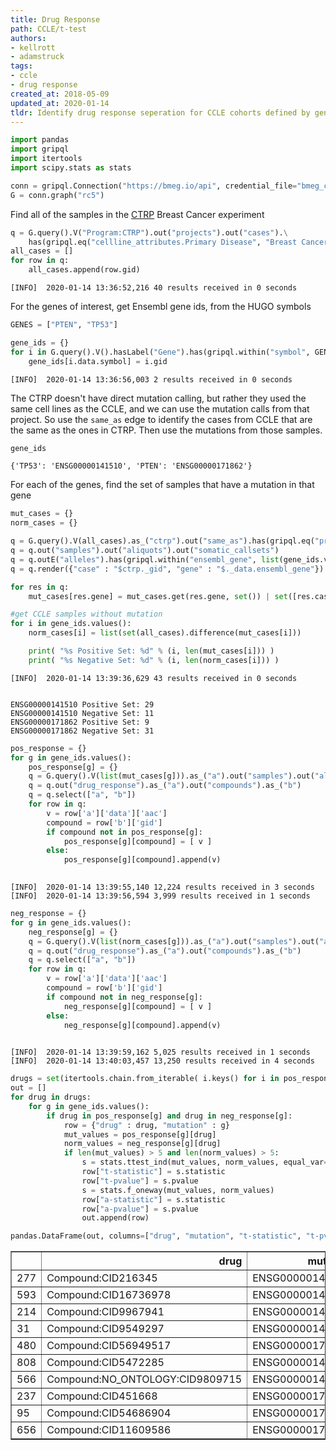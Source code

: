 ```yaml
---
title: Drug Response
path: CCLE/t-test
authors:
- kellrott
- adamstruck
tags:
- ccle
- drug response
created_at: 2018-05-09
updated_at: 2020-01-14
tldr: Identify drug response seperation for CCLE cohorts defined by gene mutation
---
```


```python
import pandas
import gripql
import itertools
import scipy.stats as stats

conn = gripql.Connection("https://bmeg.io/api", credential_file="bmeg_credentials.json")
G = conn.graph("rc5")
```

Find all of the samples in the [CTRP](https://portals.broadinstitute.org/ctrp/) Breast Cancer experiment


```python
q = G.query().V("Program:CTRP").out("projects").out("cases").\
    has(gripql.eq("cellline_attributes.Primary Disease", "Breast Cancer")).distinct()
all_cases = []
for row in q:
    all_cases.append(row.gid)
```

    [INFO]	2020-01-14 13:36:52,216	40 results received in 0 seconds


For the genes of interest, get Ensembl gene ids, from the HUGO symbols


```python
GENES = ["PTEN", "TP53"]
```


```python
gene_ids = {}
for i in G.query().V().hasLabel("Gene").has(gripql.within("symbol", GENES)):
    gene_ids[i.data.symbol] = i.gid
```

    [INFO]	2020-01-14 13:36:56,003	2 results received in 0 seconds


The CTRP doesn't have direct mutation calling, but rather they used the same cell lines as the CCLE, and we can use the mutation calls from that project. So use the `same_as` edge to identify the cases from CCLE that are the same as the ones in CTRP. Then use the mutations from those samples.


```python
gene_ids
```




    {'TP53': 'ENSG00000141510', 'PTEN': 'ENSG00000171862'}



For each of the genes, find the set of samples that have a mutation in that gene


```python
mut_cases = {}
norm_cases = {}

q = G.query().V(all_cases).as_("ctrp").out("same_as").has(gripql.eq("project_id", "Project:CCLE"))
q = q.out("samples").out("aliquots").out("somatic_callsets")
q = q.outE("alleles").has(gripql.within("ensembl_gene", list(gene_ids.values())))
q = q.render({"case" : "$ctrp._gid", "gene" : "$._data.ensembl_gene"})

for res in q:
    mut_cases[res.gene] = mut_cases.get(res.gene, set()) | set([res.case])

#get CCLE samples without mutation
for i in gene_ids.values():
    norm_cases[i] = list(set(all_cases).difference(mut_cases[i]))

    print( "%s Positive Set: %d" % (i, len(mut_cases[i])) )
    print( "%s Negative Set: %d" % (i, len(norm_cases[i])) )

```

    [INFO]	2020-01-14 13:39:36,629	43 results received in 0 seconds


    ENSG00000141510 Positive Set: 29
    ENSG00000141510 Negative Set: 11
    ENSG00000171862 Positive Set: 9
    ENSG00000171862 Negative Set: 31



```python
pos_response = {}
for g in gene_ids.values():
    pos_response[g] = {}
    q = G.query().V(list(mut_cases[g])).as_("a").out("samples").out("aliquots")
    q = q.out("drug_response").as_("a").out("compounds").as_("b")
    q = q.select(["a", "b"])    
    for row in q:
        v = row['a']['data']['aac']
        compound = row['b']['gid']
        if compound not in pos_response[g]:
            pos_response[g][compound] = [ v ]
        else:
            pos_response[g][compound].append(v)
   
```

    [INFO]	2020-01-14 13:39:55,140	12,224 results received in 3 seconds
    [INFO]	2020-01-14 13:39:56,594	3,999 results received in 1 seconds



```python
neg_response = {}
for g in gene_ids.values():
    neg_response[g] = {}
    q = G.query().V(list(norm_cases[g])).as_("a").out("samples").out("aliquots")
    q = q.out("drug_response").as_("a").out("compounds").as_("b")
    q = q.select(["a", "b"])    
    for row in q:
        v = row['a']['data']['aac']
        compound = row['b']['gid']
        if compound not in neg_response[g]:
            neg_response[g][compound] = [ v ]
        else:
            neg_response[g][compound].append(v)
   
```

    [INFO]	2020-01-14 13:39:59,162	5,025 results received in 1 seconds
    [INFO]	2020-01-14 13:40:03,457	13,250 results received in 4 seconds



```python
drugs = set(itertools.chain.from_iterable( i.keys() for i in pos_response.values() ))
out = []
for drug in drugs:
    for g in gene_ids.values():
        if drug in pos_response[g] and drug in neg_response[g]:
            row = {"drug" : drug, "mutation" : g}
            mut_values = pos_response[g][drug]
            norm_values = neg_response[g][drug]
            if len(mut_values) > 5 and len(norm_values) > 5:
                s = stats.ttest_ind(mut_values, norm_values, equal_var=False)
                row["t-statistic"] = s.statistic
                row["t-pvalue"] = s.pvalue
                s = stats.f_oneway(mut_values, norm_values)
                row["a-statistic"] = s.statistic
                row["a-pvalue"] = s.pvalue
                out.append(row)
```


```python
pandas.DataFrame(out, columns=["drug", "mutation", "t-statistic", "t-pvalue", "a-statistic", "a-pvalue"]).sort_values("a-pvalue").head(10)
```




<div>
<style scoped>
    .dataframe tbody tr th:only-of-type {
        vertical-align: middle;
    }

    .dataframe tbody tr th {
        vertical-align: top;
    }

    .dataframe thead th {
        text-align: right;
    }
</style>
<table border="1" class="dataframe">
  <thead>
    <tr style="text-align: right;">
      <th></th>
      <th>drug</th>
      <th>mutation</th>
      <th>t-statistic</th>
      <th>t-pvalue</th>
      <th>a-statistic</th>
      <th>a-pvalue</th>
    </tr>
  </thead>
  <tbody>
    <tr>
      <td>277</td>
      <td>Compound:CID216345</td>
      <td>ENSG00000141510</td>
      <td>-4.425335</td>
      <td>0.000366</td>
      <td>23.811104</td>
      <td>0.000019</td>
    </tr>
    <tr>
      <td>593</td>
      <td>Compound:CID16736978</td>
      <td>ENSG00000141510</td>
      <td>-3.177435</td>
      <td>0.006779</td>
      <td>12.249536</td>
      <td>0.001356</td>
    </tr>
    <tr>
      <td>214</td>
      <td>Compound:CID9967941</td>
      <td>ENSG00000141510</td>
      <td>-3.114875</td>
      <td>0.006419</td>
      <td>11.046079</td>
      <td>0.002136</td>
    </tr>
    <tr>
      <td>31</td>
      <td>Compound:CID9549297</td>
      <td>ENSG00000141510</td>
      <td>-2.573574</td>
      <td>0.021992</td>
      <td>10.077463</td>
      <td>0.003071</td>
    </tr>
    <tr>
      <td>480</td>
      <td>Compound:CID56949517</td>
      <td>ENSG00000171862</td>
      <td>2.235155</td>
      <td>0.069114</td>
      <td>10.480699</td>
      <td>0.003638</td>
    </tr>
    <tr>
      <td>808</td>
      <td>Compound:CID5472285</td>
      <td>ENSG00000141510</td>
      <td>-2.711139</td>
      <td>0.015176</td>
      <td>9.369077</td>
      <td>0.004037</td>
    </tr>
    <tr>
      <td>566</td>
      <td>Compound:NO_ONTOLOGY:CID9809715</td>
      <td>ENSG00000141510</td>
      <td>-2.492241</td>
      <td>0.026354</td>
      <td>8.810857</td>
      <td>0.005631</td>
    </tr>
    <tr>
      <td>237</td>
      <td>Compound:CID451668</td>
      <td>ENSG00000171862</td>
      <td>2.030714</td>
      <td>0.051533</td>
      <td>7.157550</td>
      <td>0.008627</td>
    </tr>
    <tr>
      <td>95</td>
      <td>Compound:CID54686904</td>
      <td>ENSG00000171862</td>
      <td>2.241852</td>
      <td>0.067998</td>
      <td>8.668157</td>
      <td>0.009525</td>
    </tr>
    <tr>
      <td>656</td>
      <td>Compound:CID11609586</td>
      <td>ENSG00000171862</td>
      <td>1.948182</td>
      <td>0.066221</td>
      <td>6.818910</td>
      <td>0.011089</td>
    </tr>
  </tbody>
</table>
</div>


